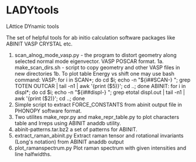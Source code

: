 # LADYtools
LAttice DYnamic tools

The set of helpful tools for ab initio calculation software packages like ABINIT VASP CRYSTAL etc.

1. scan_alnog_mode_vasp.py - the program to distort geometry along selected normal mode eigenvector. VASP POSCAR format.
1a. make_scan_dirs.sh - script to copy geometry and other VASP files in new directories
1b. To plot table Energy vs shift one may use bash command:
VASP:
for i in SCAN*; do cd $i; echo -n "${i##SCAN-} "; grep TOTEN OUTCAR | tail -n1 | awk '{print ($5)}'; cd ..; done
ABINIT:
for i in displ*; do cd $i; echo -n "${i##displ-} "; grep etotal displ.out | tail -n1 | awk '{print ($2)}'; cd ..; done
2. Simple script to extract FORCE_CONSTANTS from abinit output file in PHONOPY software format.
3. Two utilites make_repr.py and make_repr_table.py to plot characters table and Irreps using ABINIT anaddb utility.
4. abinit-patterns.tar.bz2 a set of patterns for ABINIT.
5. extract_raman_abinit.py  Extract raman tensor and rotational invariants (Long's notation) from ABINIT anaddb output
6. plot_ramanspectrum.py   Plot raman spectrum with given intensities and line halfwidths.